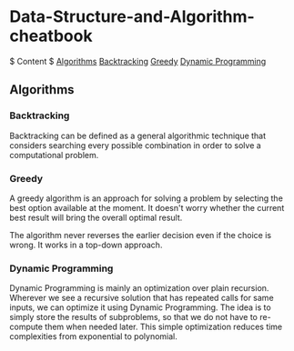 # Data-Structure-and-Algorithm-cheatbook


$
Content
$
[Algorithms](https://)
[Backtracking](https://)
[Greedy](https://)
[Dynamic Programming](https://)

## Algorithms

### Backtracking
Backtracking can be defined as a general algorithmic technique that considers searching every possible combination in order to solve a computational problem. 

### Greedy
A greedy algorithm is an approach for solving a problem by selecting the best option available at the moment. It doesn't worry whether the current best result will bring the overall optimal result.

The algorithm never reverses the earlier decision even if the choice is wrong. It works in a top-down approach.

### Dynamic Programming
Dynamic Programming is mainly an optimization over plain recursion. Wherever we see a recursive solution that has repeated calls for same inputs, we can optimize it using Dynamic Programming. The idea is to simply store the results of subproblems, so that we do not have to re-compute them when needed later. This simple optimization reduces time complexities from exponential to polynomial.

